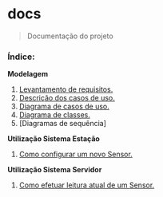 # docs
> Documentação do projeto

### Índice:

**Modelagem**

1. [Levantamento de requisitos.](./markdown/1-levantamento-de-requisitos.md)
2. [Descrição dos casos de uso.](./markdown/2-descricao-casos-de-uso.md)
3. [Diagrama de casos de uso.](./markdown/3-diagrama-casos-de-uso.md)
4. [Diagrama de classes.](./markdown/4-diagrama-classes.md)
5. [Diagramas de sequência]

**Utilização Sistema Estação**
1. [Como configurar um novo Sensor.]()

**Utilização Sistema Servidor**
1. [Como efetuar leitura atual de um Sensor.]()
